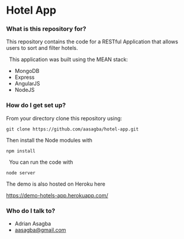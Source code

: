 # Hotel App

### What is this repository for?

This repository contains the code for a RESTful Application that allows users to sort and filter hotels.

  This application was built using the MEAN stack:

* MongoDB 
* Express 
* AngularJS 
* NodeJS

### How do I get set up?

From your directory clone this repository using:

    git clone https://github.com/aasagba/hotel-app.git  

Then install the Node modules with

    npm install

  You can run the code with

    node server


The demo is also hosted on Heroku here

https://demo-hotels-app.herokuapp.com/

### Who do I talk to?

* Adrian Asagba
* aasagba@gmail.com 
